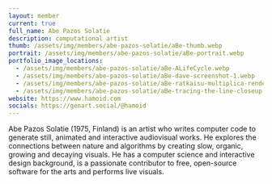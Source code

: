 ```yaml
---
layout: member
current: true
full_name: Abe Pazos Solatie
description: computational artist
thumb: /assets/img/members/abe-pazos-solatie/aBe-thumb.webp
portrait: /assets/img/members/abe-pazos-solatie/aBe-portrait.webp
portfolio_image_locations:
  - /assets/img/members/abe-pazos-solatie/aBe-ALifeCycle.webp
  - /assets/img/members/abe-pazos-solatie/aBe-dave-screenshot-1.webp
  - /assets/img/members/abe-pazos-solatie/aBe-ratkaisu-multiplica-render3.webp
  - /assets/img/members/abe-pazos-solatie/aBe-tracing-the-line-closeup.webp
website: https://www.hamoid.com
socials: https://genart.social/@hamoid
---
```

Abe Pazos Solatie (1975, Finland) is an artist who writes computer code to generate still, animated and interactive audiovisual works. He explores the connections between nature and algorithms by creating slow, organic, growing and decaying visuals. He has a computer science and interactive design background, is a passionate contributor to free, open-source software for the arts and performs live visuals.
